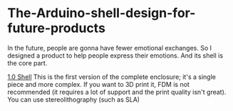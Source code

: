 # The-Arduino-shell-design-for-future-products
In the future, people are gonna have fewer emotional exchanges. So I designed a product to help people express their emotions. And its shell is the core part. 

[1.0 Shell](arduino(1).stl)
This is the first version of the complete enclosure; it's a single piece and more complex.
If you want to 3D print it, FDM is not recommended (it requires a lot of support and the print quality isn't great). You can use stereolithography (such as SLA)
